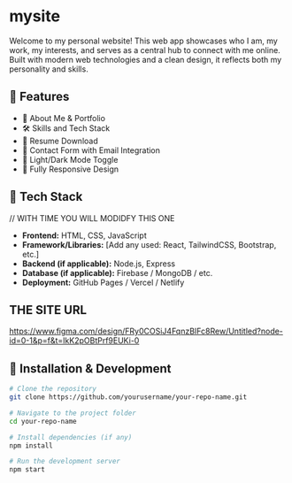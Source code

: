 #   mysite

Welcome to my personal website!
This web app showcases who I am, my work, my interests, and serves as a central hub to connect with me online. Built with modern web technologies and a clean design, it reflects both my personality and skills.

## 🚀 Features

- 💼 About Me & Portfolio
- 🛠 Skills and Tech Stack
- 📄 Resume Download
- 📨 Contact Form with Email Integration
- 🌙 Light/Dark Mode Toggle
- 📱 Fully Responsive Design

## 🧰 Tech Stack

// WITH TIME YOU WILL MODIDFY THIS ONE

- **Frontend:** HTML, CSS, JavaScript
- **Framework/Libraries:** [Add any used: React, TailwindCSS, Bootstrap, etc.]
- **Backend (if applicable):** Node.js, Express
- **Database (if applicable):** Firebase / MongoDB / etc.
- **Deployment:** GitHub Pages / Vercel / Netlify

## THE SITE URL
https://www.figma.com/design/FRy0COSiJ4FqnzBIFc8Rew/Untitled?node-id=0-1&p=f&t=IkK2pOBtPrf9EUKi-0

## 🚧 Installation & Development

```bash
# Clone the repository
git clone https://github.com/yourusername/your-repo-name.git

# Navigate to the project folder
cd your-repo-name

# Install dependencies (if any)
npm install

# Run the development server
npm start
